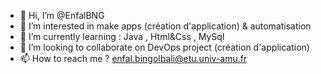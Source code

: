 - 👋 Hi, I’m @EnfalBNG
- 👀 I’m interested in make apps (création d'application) & automatisation
- 🌱 I’m currently learning : Java , Html&Css , MySql  
- 💞️ I’m looking to collaborate on DevOps project (création d'application)
- 📫 How to reach me ? enfal.bingolbali@etu.univ-amu.fr

<!---
EnfalBNG/EnfalBNG is a ✨ special ✨ repository because its `README.md` (this file) appears on your GitHub profile.
You can click the Preview link to take a look at your changes.
--->

